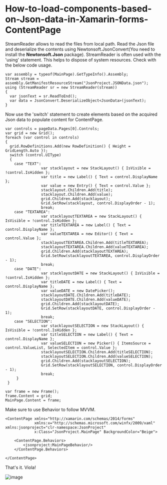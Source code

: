 # How-to-load-components-based-on-Json-data-in-Xamarin-forms-ContentPage

StreamReader allows to read the files from local path. Read the Json file and deserialize the contents using Newtonsoft.JsonConvert(You need to install the **Newtonsoft.Json** package). StreamReader is often used with the 'using' statement. This helps to dispose of system resources. Check with the below code usage.

```
var assembly = typeof(MainPage).GetTypeInfo().Assembly;
Stream stream = assembly.GetManifestResourceStream("JsonProject.JSONData.json");
using (StreamReader sr = new StreamReader(stream))
{
  var jsonText = sr.ReadToEnd();
  var data = JsonConvert.DeserializeObject<JsonData>(jsonText);
}
```

Now use the 'switch' statement to create elements based on the acquired Json data to populate content for ContentPage.

```
var controls = pageData.Pages[0].Controls;
var grid = new Grid();
foreach (var control in controls)
{
  grid.RowDefinitions.Add(new RowDefinition() { Height = GridLength.Auto });
  switch (control.UIType)
  {
    case "TEXT":
                var stacklayout = new StackLayout() { IsVisible = !control.IsHidden };
                var title = new Label() { Text = control.DisplayName };
                var value = new Entry() { Text = control.Value };
                stacklayout.Children.Add(title);
                stacklayout.Children.Add(value);
                grid.Children.Add(stacklayout);
                Grid.SetRow(stacklayout, control.DisplayOrder - 1);
                break;
    case "TEXTAREA":
                var stacklayoutTEXTAREA = new StackLayout() { IsVisible = !control.IsHidden };
                var titleTEXTAREA = new Label() { Text = control.DisplayName };
                var valueTEXTAREA = new Editor() { Text = control.Value };
                stacklayoutTEXTAREA.Children.Add(titleTEXTAREA);
                stacklayoutTEXTAREA.Children.Add(valueTEXTAREA);
                grid.Children.Add(stacklayoutTEXTAREA);
                Grid.SetRow(stacklayoutTEXTAREA, control.DisplayOrder - 1);
                break;
    case "DATE":
                var stacklayoutDATE = new StackLayout() { IsVisible = !control.IsHidden };
                var titleDATE = new Label() { Text = control.DisplayName };
                var valueDATE = new DatePicker();
                stacklayoutDATE.Children.Add(titleDATE);
                stacklayoutDATE.Children.Add(valueDATE);
                grid.Children.Add(stacklayoutDATE);
                Grid.SetRow(stacklayoutDATE, control.DisplayOrder - 1);
                break;
    case "SELECTION":
                var stacklayoutSELECTION = new StackLayout() { IsVisible = !control.IsHidden };
                var titleSELECTION = new Label() { Text = control.DisplayName };
                var valueSELECTION = new Picker() { ItemsSource = control.ValueList, SelectedItem = control.Value };
                stacklayoutSELECTION.Children.Add(titleSELECTION);
                stacklayoutSELECTION.Children.Add(valueSELECTION);
                grid.Children.Add(stacklayoutSELECTION);
                Grid.SetRow(stacklayoutSELECTION, control.DisplayOrder - 1);
                break;
     }
 }

var frame = new Frame();
frame.Content = grid;
MainPage.Content = frame;
```

Make sure to use Behavior to follow MVVM.

```
<ContentPage xmlns="http://xamarin.com/schemas/2014/forms"
             xmlns:x="http://schemas.microsoft.com/winfx/2009/xaml" xmlns:jsonproject="clr-namespace:JsonProject"
             x:Class="JsonProject.MainPage" BackgroundColor="Beige">

    <ContentPage.Behaviors>
        <jsonproject:MainPageBehavior/>
    </ContentPage.Behaviors>

</ContentPage>
```

That's it. Viola!

![image](https://user-images.githubusercontent.com/26808947/133566096-e4ca205e-0136-45f7-a81a-b4f8462f7dfb.png)
